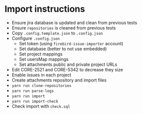 # Import instructions

- Ensure jira database is updated and clean from previous tests
- Ensure `repositories` is cleaned from previous tests
- Copy `.config.template.json` to `.config.json`
- Configure `.config.json`
  - Set token (using `firebird-issue-importer` account)
  - Set database (better to not use embedded)
  - Set project mappings
  - Set usersMap mappings
  - Set attachments public and private project URLs
- Edit CORE-2521 and CORE-5342 to decrease they size
- Enable issues in each project
- Create attachments repository and import files
- `yarn run clone-repositories`
- `yarn run parse-logs`
- `yarn run import`
- `yarn run import-check`
- Check import with `check.sql`
